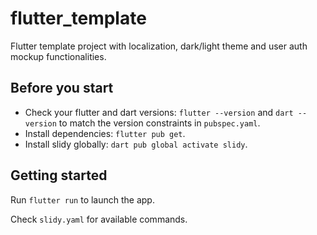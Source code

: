 # flutter_template

Flutter template project with localization, dark/light theme and user auth mockup functionalities.

## Before you start

- Check your flutter and dart versions: `flutter --version` and `dart --version` to match the version constraints in `pubspec.yaml`.
- Install dependencies: `flutter pub get`.
- Install slidy globally: `dart pub global activate slidy`.

## Getting started

Run `flutter run` to launch the app.

Check `slidy.yaml` for available commands.
